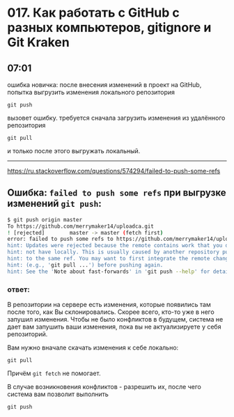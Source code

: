 # 017. Как работать с GitHub с разных компьютеров, gitignore и Git Kraken

## 07:01

ошибка новичка: после внесения изменений в проект на GitHub, попытка выгрузить изменения локального репозитория

	git push

вызовет ошибку. требуется сначала загрузить изменения из удалённого репозитория

	git pull

и только после этого выгружать локальный.

---
<https://ru.stackoverflow.com/questions/574294/failed-to-push-some-refs>

## Ошибка: `failed to push some refs` при выгрузке изменений `git push`:

```bash
$ git push origin master
To https://github.com/merrymaker14/uploadca.git
! [rejected]        master -> master (fetch first)
error: failed to push some refs to https://github.com/merrymaker14/uploadca.git'
hint: Updates were rejected because the remote contains work that you do
hint: not have locally. This is usually caused by another repository pushin
hint: to the same ref. You may want to first integrate the remote changes
hint: (e.g., 'git pull ...') before pushing again.
hint: See the 'Note about fast-forwards' in 'git push --help' for details.
````
### ответ:

В репозитории на сервере есть изменения, которые появились там после того, как Вы склонировались. Скорее всего, кто-то уже в него запушил изменения. Чтобы не было конфликтов в будущем, система не дает вам запушить ваши изменения, пока вы не актуализируете у себя репозиторий.

Вам нужно вначале скачать изменения к себе локально:

	git pull

Причём `git fetch` не помогает.

В случае возникновения конфликтов - разрешить их, после чего система вам позволит выполнить 

	git push
